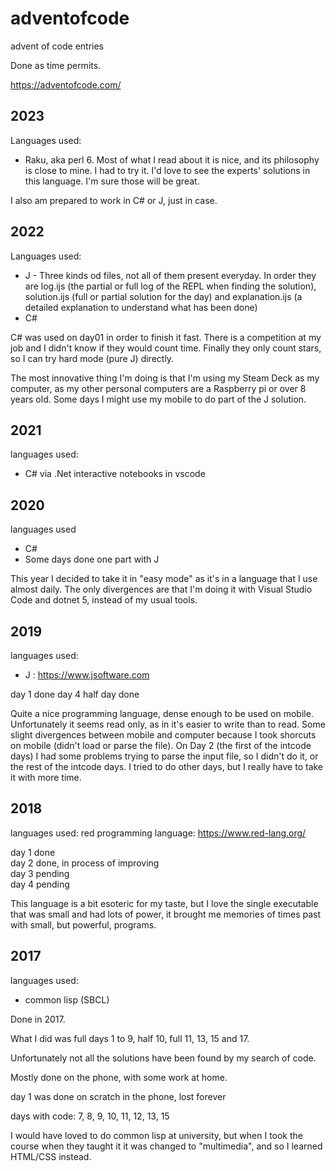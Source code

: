 # adventofcode
advent of code entries

Done as time permits.

https://adventofcode.com/

## 2023

Languages used:

* Raku, aka perl 6. Most of what I read about it is nice, and its philosophy is close to mine. I had to try it. I'd love to see the experts' solutions in this language. I'm sure those will be great.

I also am prepared to work in C# or J, just in case.

## 2022

Languages used:

 * J - Three kinds od files, not all of them present everyday. In order they are log.ijs (the partial or full log of the REPL when finding the solution), solution.ijs (full or partial solution for the day) and explanation.ijs (a detailed explanation to understand what has been done)
 * C#

 C# was used on day01 in order to finish it fast. There is a competition at my job and I didn't know if they would count time. Finally they only count stars, so I can try hard mode (pure J) directly.

 The most innovative thing I'm doing is that I'm using my Steam Deck as my computer, as my other personal computers are a Raspberry pi or over 8 years old. Some days I might use my mobile to do part of the J solution.

## 2021

languages used:

* C# via .Net interactive notebooks in vscode

## 2020

languages used

* C#
* Some days done one part with J

This year I decided to take it in "easy mode" as it's in a language that I use almost daily. The only divergences are that I'm doing it with Visual Studio Code and dotnet 5, instead of my usual tools.

## 2019

languages used:

* J : https://www.jsoftware.com

day 1 done
day 4 half day done

Quite a nice programming language, dense enough to be used on mobile.
Unfortunately it seems read only, as in it's easier to write than to read.
Some slight divergences between mobile and computer because I took shorcuts on mobile (didn't load or parse the file).
On Day 2 (the first of the intcode days) I had some problems trying to parse the input file, so I didn't do it, or the rest of the intcode days.
I tried to do other days, but I really have to take it with more time.

## 2018

languages used:
red programming language: https://www.red-lang.org/

day 1  done  
day 2  done, in process of improving  
day 3  pending  
day 4  pending  

This language is a bit esoteric for my taste, but I love the single executable that was small and had lots of power, it brought me memories of times past with small, but powerful, programs.

## 2017

languages used:

* common lisp (SBCL)

Done in 2017.

What I did was full days 1 to 9, half 10, full 11, 13, 15 and 17.

Unfortunately not all the solutions have been found by my search of code.

Mostly done on the phone, with some work at home.

day 1 was done on scratch in the phone, lost forever

days with code: 7, 8, 9, 10, 11, 12, 13, 15

I would have loved to do common lisp at university, but when I took the course when they taught it it was changed to "multimedia", and so I learned HTML/CSS instead.
